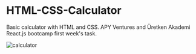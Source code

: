 # HTML-CSS-Calculator
Basic calculator  with HTML and CSS. APY Ventures and Üretken Akademi React.js bootcamp first week's task.

![calculator](https://user-images.githubusercontent.com/82888052/160285091-71e8624d-bf24-41a6-9788-8106e088b126.png)
